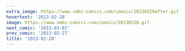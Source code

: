 ```yaml
---
extra_image: https://www.smbc-comics.com/comics/20130228after.gif
hovertext: '2013-02-28'
image: https://www.smbc-comics.com/comics/20130228.gif
next_comic: '2013-03-01'
prev_comic: '2013-02-27'
title: '2013-02-28'
---
```


